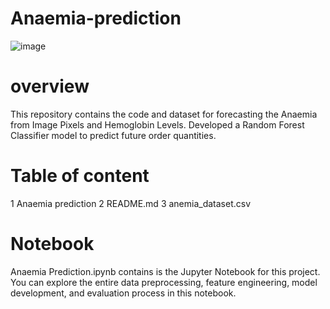 # Anaemia-prediction
![image](https://github.com/user-attachments/assets/22afc82d-26a4-4a14-9f52-892da42dbe2d)
# overview 
This repository contains the code and dataset for forecasting the Anaemia from Image Pixels and Hemoglobin Levels. Developed a Random Forest Classifier model to predict future order quantities.
# Table of content
1 Anaemia prediction
2 README.md
3 anemia_dataset.csv
# Notebook
Anaemia Prediction.ipynb contains is the Jupyter Notebook for this project. You can explore the entire data preprocessing, feature engineering, model development, and evaluation process in this notebook.
